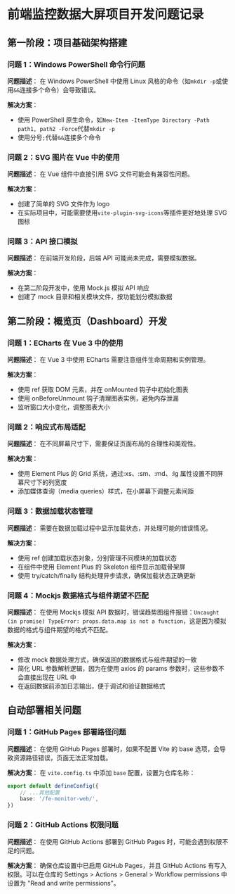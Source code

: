 # 前端监控数据大屏项目开发问题记录

## 第一阶段：项目基础架构搭建

### 问题 1：Windows PowerShell 命令行问题

**问题描述**：
在 Windows PowerShell 中使用 Linux 风格的命令（如`mkdir -p`或使用`&&`连接多个命令）会导致错误。

**解决方案**：

- 使用 PowerShell 原生命令，如`New-Item -ItemType Directory -Path path1, path2 -Force`代替`mkdir -p`
- 使用分号`;`代替`&&`连接多个命令

### 问题 2：SVG 图片在 Vue 中的使用

**问题描述**：
在 Vue 组件中直接引用 SVG 文件可能会有兼容性问题。

**解决方案**：

- 创建了简单的 SVG 文件作为 logo
- 在实际项目中，可能需要使用`vite-plugin-svg-icons`等插件更好地处理 SVG 图标

### 问题 3：API 接口模拟

**问题描述**：
在前端开发阶段，后端 API 可能尚未完成，需要模拟数据。

**解决方案**：

- 在第二阶段开发中，使用 Mock.js 模拟 API 响应
- 创建了 mock 目录和相关模块文件，按功能划分模拟数据

## 第二阶段：概览页（Dashboard）开发

### 问题 1：ECharts 在 Vue 3 中的使用

**问题描述**：
在 Vue 3 中使用 ECharts 需要注意组件生命周期和实例管理。

**解决方案**：

- 使用 ref 获取 DOM 元素，并在 onMounted 钩子中初始化图表
- 使用 onBeforeUnmount 钩子清理图表实例，避免内存泄漏
- 监听窗口大小变化，调整图表大小

### 问题 2：响应式布局适配

**问题描述**：
在不同屏幕尺寸下，需要保证页面布局的合理性和美观性。

**解决方案**：

- 使用 Element Plus 的 Grid 系统，通过:xs、:sm、:md、:lg 属性设置不同屏幕尺寸下的列宽度
- 添加媒体查询（media queries）样式，在小屏幕下调整元素间距

### 问题 3：数据加载状态管理

**问题描述**：
需要在数据加载过程中显示加载状态，并处理可能的错误情况。

**解决方案**：

- 使用 ref 创建加载状态对象，分别管理不同模块的加载状态
- 在组件中使用 Element Plus 的 Skeleton 组件显示加载骨架屏
- 使用 try/catch/finally 结构处理异步请求，确保加载状态正确更新

### 问题 4：Mockjs 数据格式与组件期望不匹配

**问题描述**：
在使用 Mockjs 模拟 API 数据时，错误趋势图组件报错：`Uncaught (in promise) TypeError: props.data.map is not a function`，这是因为模拟数据的格式与组件期望的格式不匹配。

**解决方案**：

- 修改 mock 数据处理方式，确保返回的数据格式与组件期望的一致
- 简化 URL 参数解析逻辑，因为在使用 axios 的 params 参数时，这些参数不会直接出现在 URL 中
- 在返回数据前添加日志输出，便于调试和验证数据格式

## 自动部署相关问题

### 问题 1：GitHub Pages 部署路径问题

**问题描述**：
在使用 GitHub Pages 部署时，如果不配置 Vite 的 base 选项，会导致资源路径错误，页面无法正常加载。

**解决方案**：
在 `vite.config.ts` 中添加 `base` 配置，设置为仓库名称：

```typescript
export default defineConfig({
	// ...其他配置
	base: '/fe-monitor-web/',
})
```

### 问题 2：GitHub Actions 权限问题

**问题描述**：
在使用 GitHub Actions 部署到 GitHub Pages 时，可能会遇到权限不足的问题。

**解决方案**：
确保仓库设置中已启用 GitHub Pages，并且 GitHub Actions 有写入权限。可以在仓库的 Settings > Actions > General > Workflow permissions 中设置为 "Read and write permissions"。
